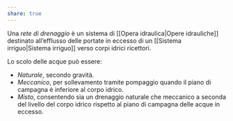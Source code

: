 ```yaml
---
share: true
---
```

Una *rete di drenaggio* è un sistema di [[Opera idraulica|Opere idrauliche]] destinato all’efflusso delle portate in eccesso di un [[Sistema irriguo|Sistema irriguo]] verso corpi idrici ricettori.

Lo scolo delle acque può essere:
- *Naturale*, secondo gravità.
- *Meccanico*, per sollevamento tramite pompaggio quando il piano di campagna è inferiore al corpo idrico.
- *Misto*, consentendo sia un drenaggio naturale che meccanico a seconda del livello del corpo idrico rispetto al piano di campagna delle acque in eccesso.